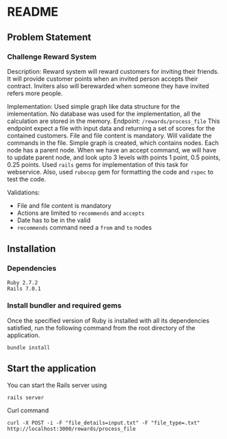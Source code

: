 # README

## Problem Statement

### Challenge Reward System
Description:
Reward system will reward customers for inviting their friends. It will provide customer points when an invited person accepts their contract. Inviters also will berewarded when someone they have invited refers more people.

Implementation:
Used simple graph like data structure for the imlementation. No database was used for the implementation, all the calculation are stored in the memory.
Endpoint: `/rewards/process_file`
This endpoint expect a file with input data and returning a set of scores for the contained customers. File and file content is mandatory. Will validate the commands in the file. Simple graph is created, which contains nodes. Each node has a parent node. When we have an accept command, we will have to update parent node, and look upto 3 levels with points 1 point, 0.5 points, 0.25 points.
Used `rails` gems for implementation of this task for webservice. Also, used `rubocop` gem for formatting the code and `rspec` to test the code.

Validations:
- File and file content is mandatory
- Actions are limited to `recommends` and `accepts`
- Date has to be in the valid
- `recommends` command need a `from` and `to` nodes

## Installation
### Dependencies

    Ruby 2.7.2
    Rails 7.0.1


### Install bundler and required gems

Once the specified version of Ruby is installed with all its dependencies satisfied, run the following command from the root directory of the application. 
```
bundle install
```
## Start the application

You can start the Rails server using
```
rails server
```

Curl command
```
curl -X POST -i -F "file_details=input.txt" -F "file_type=.txt" http://localhost:3000/rewards/process_file
```
